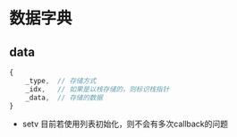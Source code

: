 # 数据字典
## data
```js
{
    _type,  // 存储方式
    _idx,   // 如果是以栈存储的，则标识栈指针
    _data,  // 存储的数据
}
```

- setv 目前若使用列表初始化，则不会有多次callback的问题